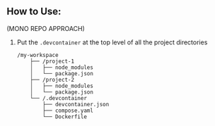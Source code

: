 ## How to Use:
(MONO REPO APPROACH)
1. Put the `.devcontainer` at the top level of all the project directories
    ```
    /my-workspace
        ├── /project-1
        │   ├── node_modules
        │   └── package.json
        ├── /project-2
        │   ├── node_modules
        │   └── package.json
        └── /.devcontainer
            ├── devcontainer.json
            ├── compose.yaml
            └── Dockerfile
    ```
